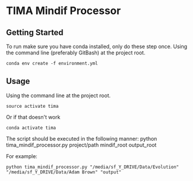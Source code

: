 # TIMA Mindif Processor

## Getting Started

To run make sure you have conda installed, only do these step once. Using the command line (preferably GitBash) at the project root.

```
conda env create -f environment.yml
```

## Usage

Using the command line at the project root.

```
source activate tima
```

Or if that doesn't work

```
conda activate tima
```

The script should be executed in the following manner:
python tima_mindif_processor.py project/path mindif_root output_root

For example:

```
python tima_mindif_processor.py "/media/sf_Y_DRIVE/Data/Evolution" "/media/sf_Y_DRIVE/Data/Adam Brown" "output"
```
